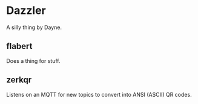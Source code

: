# Dazzler

A silly thing by Dayne.  


## flabert

Does a thing for stuff.


## zerkqr

Listens on an MQTT for new topics to convert into ANSI (ASCII) QR codes.
